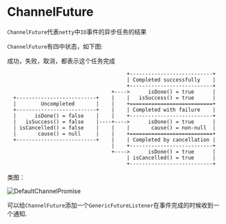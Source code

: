 # ChannelFuture

`ChannelFuture`代表`netty`中`IO`事件的异步任务的结果

`ChannelFuture`有四中状态，如下图:

成功，失败，取消，都表示这个任务完成

```doc
                                       +---------------------------+
                                       | Completed successfully    |
                                       +---------------------------+
                                  +---->      isDone() = true      |
  +--------------------------+    |    |   isSuccess() = true      |
  |        Uncompleted       |    |    +===========================+
  +--------------------------+    |    | Completed with failure    |
  |      isDone() = false    |    |    +---------------------------+
  |   isSuccess() = false    |----+---->      isDone() = true      |
  | isCancelled() = false    |    |    |       cause() = non-null  |
  |       cause() = null     |    |    +===========================+
  +--------------------------+    |    | Completed by cancellation |
                                  |    +---------------------------+
                                  +---->      isDone() = true      |
                                       | isCancelled() = true      |
                                       +---------------------------+
```

类图：

![DefaultChannelPromise](./images/DefaultChannelPromise.png)

可以给`ChannelFuture`添加一个`GenericFutureListener`在事件完成的时候收到一个通知.

